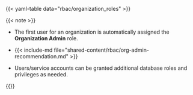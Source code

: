 {{< yaml-table data="rbac/organization_roles" >}}

{{< note >}}
- The first user for an organization is automatically assigned the
  **Organization Admin** role.

- {{< include-md file="shared-content/rbac/org-admin-recommendation.md" >}}

- Users/service accounts can be granted additional database roles and privileges
  as needed.

{{</note>}}
